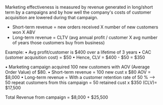 Marketing effectiveness is measured by revenue generated in long/short term by a campaigns and by how well the company's costs of customer acquisition are lowered during that campaign.

-	Short-term revenue = new orders received X number of new customers won X ABV
-	Long-term revenue = CLTV (avg annual profit / customer X avg number of years those customers buy from business)

Example:
•	Avg profit/customer is $400 over a lifetime of 3 years
•	CAC (ustomer acquisition cost) = $50
•	Hence, CLV = $400 - $50 = $350  

•	Marketing campaign acquired 100 new customers with AOV (Average Order Value) of $80.
•	Short-term revenue = 100 new cust x $80 AOV = $8,000 
•	Long-term revenue = With a customer retention rate of 50 % --> 50 repeat customers from this campaign = 50 retained cust x $350 (CLV)= $17,500 

Total Revenue from campaign = $8,000  + $25,500

